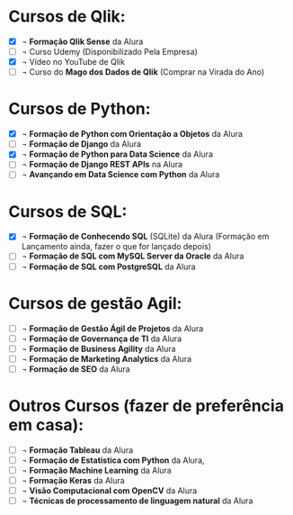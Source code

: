 # Cursos de Qlik:

 - [x] ¬ **Formação Qlik Sense** da Alura
 - [ ] ¬ Curso Udemy (Disponibilizado Pela Empresa)
 - [x] ¬ Vídeo no YouTube de Qlik
 - [ ] ¬ Curso do **Mago dos Dados de Qlik** (Comprar na Virada do Ano)

# Cursos de Python:
 
 - [x] ¬ **Formação de Python com Orientação a Objetos** da Alura
 - [ ] ¬ **Formação de Django** da Alura
 - [x] ¬ **Formação de Python para Data Science** da Alura
 - [ ] ¬ **Formação de Django REST APIs** na Alura
 - [ ] ¬ **Avançando em Data Science com Python** da Alura

# Cursos de SQL:

- [x] ¬ **Formação de Conhecendo SQL** (SQLite) da Alura (Formação em Lançamento ainda, fazer o que for lançado depois)
- [ ] ¬ **Formação de SQL com MySQL Server da Oracle** da Alura
- [ ] ¬ **Formação de SQL com PostgreSQL** da Alura

# Cursos de gestão Agil:

- [ ] ¬ **Formação de Gestão Ágil de Projetos** da Alura
- [ ] ¬ **Formação de Governança de TI** da Alura
- [ ] ¬ **Formação de Business Agility** da Alura
- [ ] ¬ **Formação de Marketing Analytics** da Alura
- [ ] ¬ **Formação de SEO** da Alura

# Outros Cursos (fazer de preferência em casa):

- [ ] ¬ **Formação Tableau** da Alura
- [ ] ¬ **Formação de Estatística com Python** da Alura,
- [ ] ¬ **Formação Machine Learning** da Alura
- [ ] ¬ **Formação Keras** da Alura
- [ ] ¬ **Visão Computacional com OpenCV** da Alura
- [ ] ¬ **Técnicas de processamento de linguagem natural** da Alura

